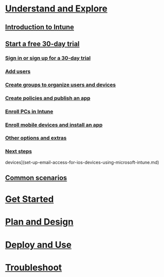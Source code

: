 # [Understand and Explore](introduction-to-microsoft-intune.md)
## [Introduction to Intune](introduction-to-microsoft-intune.md)
## [Start a free 30-day trial](get-started-with-a-30-day-trial-of-microsoft-intune.md)
### [Sign in or sign up for a 30-day trial](get-started-with-a-30-day-trial-of-microsoft-intune-step1.md)
### [Add users](get-started-with-a-30-day-trial-of-microsoft-intune-step2.md)
### [Create groups to organize users and devices](get-started-with-a-30-day-trial-of-microsoft-intune-step3.md)
### [Create policies and publish an app](get-started-with-a-30-day-trial-of-microsoft-intune-step4.md)
### [Enroll PCs in Intune](get-started-with-a-30-day-trial-of-microsoft-intune-step5.md)
### [Enroll mobile devices and install an app](get-started-with-a-30-day-trial-of-microsoft-intune-step6.md)
### [Other options and extras](get-started-with-a-30-day-trial-of-microsoft-intune-step7.md)
### [Next steps](get-started-with-a-30-day-trial-of-microsoft-intune-step8.md)
<!--- ## [Common Intune evaluation tasks](common-microsoft-intune-evaluation-tasks.md)
### [Start a trial & deploy iOS PIN policy](start-a-microsoft-intune-trial-and-deploy-ios-pin-policy.md)
### [Set up email access for iOS---> devices](set-up-email-access-for-ios-devices-using-microsoft-intune.md)
## [Common scenarios](common-ways-to-use-intune.md)
<!--- ## [Intune FAQ](frequently-asked-questions-for-microsoft-intune.md)--->

# [Get Started](/intune/getstarted/what-to-know-before-you-start-microsoft-intune)
# [Plan and Design](/intune/plandesign/migrating-to-intune)
# [Deploy and Use](/intune/deployuse/overview-of-device-and-app-lifecycles-in-microsoft-intune)
# [Troubleshoot](/intune/troubleshoot/how-to-get-support-for-microsoft-intune)
